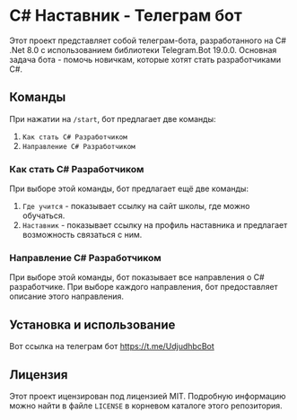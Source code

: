 
# C# Наставник - Телеграм бот

Этот проект представляет собой телеграм-бота, разработанного на C# .Net 8.0 с использованием библиотеки Telegram.Bot 19.0.0. Основная задача бота - помочь новичкам, которые хотят стать разработчиками C#.

## Команды

При нажатии на `/start`, бот предлагает две команды:

1. `Как стать C# Разработчиком`
2. `Направление C# Разработчиком`

### Как стать C# Разработчиком

При выборе этой команды, бот предлагает ещё две команды:

1. `Где учится` - показывает ссылку на сайт школы, где можно обучаться.
2. `Наставник` - показывает ссылку на профиль наставника и предлагает возможность связаться с ним.

### Направление C# Разработчиком

При выборе этой команды, бот показывает все направления о C# разработчике. При выборе каждого направления, бот предоставляет описание этого направления.

## Установка и использование

Вот ссылка на телеграм бот  https://t.me/UdjudhbcBot

## Лицензия

Этот проект ицензирован под лицензией MIT. Подробную информацию можно найти в файле `LICENSE` в корневом каталоге этого репозитория.
